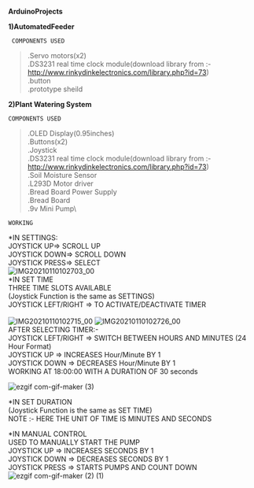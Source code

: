 **ArduinoProjects** 

**1)AutomatedFeeder**

     COMPONENTS USED
>.Servo motors(x2)\
.DS3231 real time clock module(download library from :- http://www.rinkydinkelectronics.com/library.php?id=73) \
.button \
.prototype sheild 

**2)Plant Watering System**

    COMPONENTS USED
>.OLED Display(0.95inches)\
 .Buttons(x2)\
 .Joystick\
 .DS3231 real time clock module(download library from :- http://www.rinkydinkelectronics.com/library.php?id=73) \
 .Soil Moisture Sensor\
 .L293D Motor driver\
 .Bread Board Power Supply\
 .Bread Board\
 .9v Mini Pump\
 
    WORKING
    
 *IN SETTINGS:\
      JOYSTICK UP=> SCROLL UP\
      JOYSTICK DOWN=> SCROLL DOWN\
      JOYSTICK PRESS=> SELECT\
      ![IMG20210110102703_00](https://user-images.githubusercontent.com/72121314/104115808-54730f00-5339-11eb-9435-0496481fae69.jpg)
      \
*IN SET TIME\
      THREE TIME SLOTS AVAILABLE\
        (Joystick Function is the same as SETTINGS)\
         JOYSTICK LEFT/RIGHT => TO ACTIVATE/DEACTIVATE TIMER\
         \
         ![IMG20210110102715_00](https://user-images.githubusercontent.com/72121314/104115860-cf3c2a00-5339-11eb-9e3a-639d034ee51e.jpg)
         ![IMG20210110102726_00](https://user-images.githubusercontent.com/72121314/104115882-1fb38780-533a-11eb-8ce4-264f2cc0ae6e.jpg)
         \
       AFTER SELECTING TIMER:-\
           JOYSTICK LEFT/RIGHT => SWITCH BETWEEN HOURS AND MINUTES (24 Hour Format)\
           JOYSTICK UP => INCREASES Hour/Minute BY 1\
           JOYSTICK DOWN => DECREASES Hour/Minute BY 1\
           WORKING AT 18:00:00 WITH A DURATION OF 30 seconds
            
![ezgif com-gif-maker (3)](https://user-images.githubusercontent.com/72121314/104115724-4e306300-5338-11eb-800d-bab1e2486109.gif)


*IN SET DURATION\
         (Joystick Function is the same as SET TIME)\
          NOTE  :- HERE THE UNIT OF TIME IS MINUTES AND SECONDS 

*IN MANUAL CONTROL\
       USED TO MANUALLY START THE PUMP \
            JOYSTICK UP => INCREASES SECONDS BY 1\
           JOYSTICK DOWN => DECREASES SECONDS BY 1\
           JOYSTICK PRESS => STARTS PUMPS AND COUNT DOWN\
          ![ezgif com-gif-maker (2) (1)](https://user-images.githubusercontent.com/72121314/104115539-6e5f2280-5336-11eb-8300-acf9dca0f7e0.gif) 
           
           
   
 
